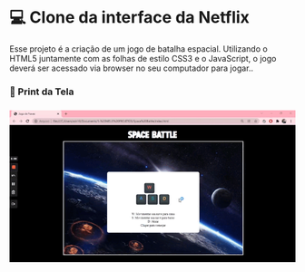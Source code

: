 <h1>💻 Clone da interface da Netflix</h1>
<p>Esse projeto é a criação de um jogo de batalha espacial. Utilizando o HTML5 juntamente com as folhas de estilo CSS3 e o JavaScript, o jogo deverá ser acessado via browser no seu computador para jogar..</p>


<h3>📱 Print da Tela<h3>

![preview](https://raw.githubusercontent.com/liafarias/space-battle/master/img/Space%20Battle%20Print.gif)

